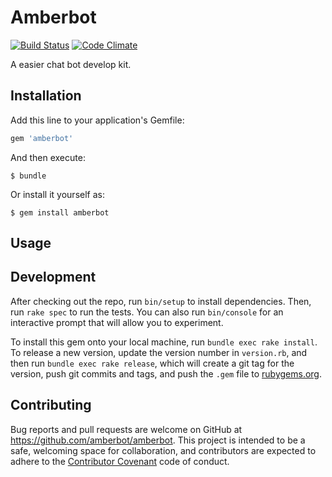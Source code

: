 # Amberbot
[![Build Status](https://travis-ci.org/AmberBot/AmberBot.svg?branch=develop)](https://travis-ci.org/AmberBot/AmberBot)
[![Code Climate](https://codeclimate.com/github/AmberBot/AmberBot/badges/gpa.svg)](https://codeclimate.com/github/AmberBot/AmberBot)

A easier chat bot develop kit.

## Installation

Add this line to your application's Gemfile:

```ruby
gem 'amberbot'
```

And then execute:

    $ bundle

Or install it yourself as:

    $ gem install amberbot

## Usage


## Development

After checking out the repo, run `bin/setup` to install dependencies. Then, run `rake spec` to run the tests. You can also run `bin/console` for an interactive prompt that will allow you to experiment.

To install this gem onto your local machine, run `bundle exec rake install`. To release a new version, update the version number in `version.rb`, and then run `bundle exec rake release`, which will create a git tag for the version, push git commits and tags, and push the `.gem` file to [rubygems.org](https://rubygems.org).

## Contributing

Bug reports and pull requests are welcome on GitHub at https://github.com/amberbot/amberbot. This project is intended to be a safe, welcoming space for collaboration, and contributors are expected to adhere to the [Contributor Covenant](http://contributor-covenant.org) code of conduct.

